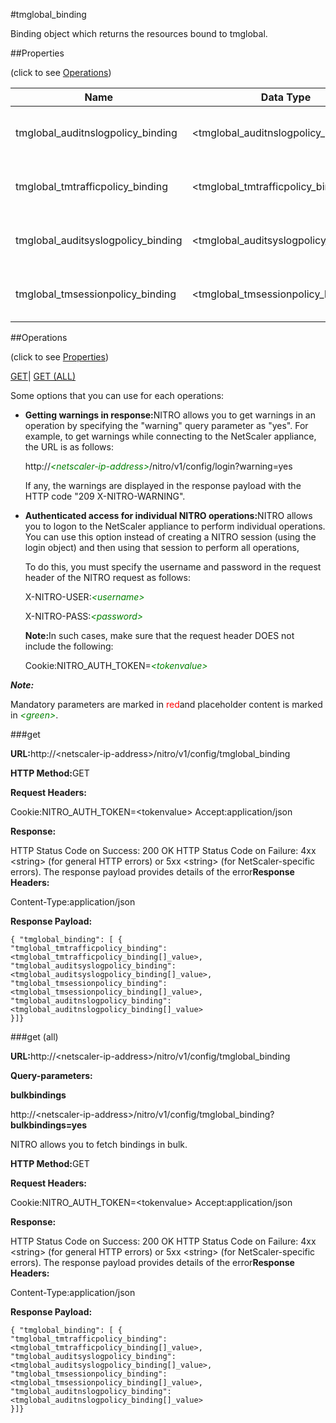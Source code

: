 #tmglobal_binding

Binding object which returns the resources bound to tmglobal.


##Properties 
<span>(click to see [Operations](#opera))</span>


<table><thead><tr><th>Name</th><th>Data Type</th><th>Permissions</th><th>Description</th></tr></thead><tbody><tr><td>tmglobal_auditnslogpolicy_binding</td><td>&lt;tmglobal_auditnslogpolicy_binding[]></td><td>Read-only</td><td>auditnslogpolicy that can be bound to tmglobal.</td></tr><tr><td>tmglobal_tmtrafficpolicy_binding</td><td>&lt;tmglobal_tmtrafficpolicy_binding[]></td><td>Read-only</td><td>tmtrafficpolicy that can be bound to tmglobal.</td></tr><tr><td>tmglobal_auditsyslogpolicy_binding</td><td>&lt;tmglobal_auditsyslogpolicy_binding[]></td><td>Read-only</td><td>auditsyslogpolicy that can be bound to tmglobal.</td></tr><tr><td>tmglobal_tmsessionpolicy_binding</td><td>&lt;tmglobal_tmsessionpolicy_binding[]></td><td>Read-only</td><td>tmsessionpolicy that can be bound to tmglobal.</td></tr></tbody></table>
##Operations 
<span>(click to see [Properties](#prope))</span>


[GET]()| [GET (ALL)](#get-)


Some options that you can use for each operations:
<ul><li><p><b>Getting warnings in response:</b>NITRO allows you to get warnings in an operation by specifying the "warning" query parameter as "yes". For example, to get warnings while connecting to the NetScaler appliance, the URL is as follows:</p><p>http://<span style="color:green;font-style:italic;">&lt;netscaler-ip-address&gt;</span>/nitro/v1/config/login?warning=yes</p><p>If any, the warnings are displayed in the response payload with the HTTP code "209 X-NITRO-WARNING".</p></li><li><p><b>Authenticated access for individual NITRO operations:</b>NITRO allows you to logon to the NetScaler appliance to perform individual operations. You can use this option instead of creating a NITRO session (using the login object) and then using that session to perform all operations,</p><p>To do this, you must specify the username and password in the request header of the NITRO request as follows:</p><p>X-NITRO-USER:<span style="color:green;font-style:italic;">&lt;username&gt;</span></p><p>X-NITRO-PASS:<span style="color:green;font-style:italic;">&lt;password&gt;</span></p><p><b>Note:</b>In such cases, make sure that the request header DOES not include the following:</p><p>Cookie:NITRO_AUTH_TOKEN=<span style="color:green;font-style:italic;">&lt;tokenvalue&gt;</span></p></li></ul>



***Note:*** 
Mandatory parameters are marked in <span style="color:#FF0000;">red</span>and placeholder content is marked in <span style="color:green;font-style:italic">&lt;green&gt;</span>.

###get



<b>URL:</b>http://&lt;netscaler-ip-address&gt;/nitro/v1/config/tmglobal_binding
<b>HTTP Method:</b>GET
<b>Request Headers:</b>

Cookie:NITRO_AUTH_TOKEN=&lt;tokenvalue&gt;Accept:application/json

<b>Response:</b>
HTTP Status Code on Success: 200 OKHTTP Status Code on Failure: 4xx &lt;string&gt; (for general HTTP errors) or 5xx &lt;string&gt; (for NetScaler-specific errors). The response payload provides details of the error<b>Response Headers:</b>

Content-Type:application/json

<b>Response Payload: </b>```{ "tmglobal_binding": [ {"tmglobal_tmtrafficpolicy_binding":<tmglobal_tmtrafficpolicy_binding[]_value>,"tmglobal_auditsyslogpolicy_binding":<tmglobal_auditsyslogpolicy_binding[]_value>,"tmglobal_tmsessionpolicy_binding":<tmglobal_tmsessionpolicy_binding[]_value>,"tmglobal_auditnslogpolicy_binding":<tmglobal_auditnslogpolicy_binding[]_value>}]}```



###get (all)



<b>URL:</b>http://&lt;netscaler-ip-address&gt;/nitro/v1/config/tmglobal_binding
<b>Query-parameters:</b>
<b>bulkbindings</b>
http://&lt;netscaler-ip-address&gt;/nitro/v1/config/tmglobal_binding?<b>bulkbindings=yes</b>
NITRO allows you to fetch bindings in bulk.



<b>HTTP Method:</b>GET
<b>Request Headers:</b>

Cookie:NITRO_AUTH_TOKEN=&lt;tokenvalue&gt;Accept:application/json

<b>Response:</b>
HTTP Status Code on Success: 200 OKHTTP Status Code on Failure: 4xx &lt;string&gt; (for general HTTP errors) or 5xx &lt;string&gt; (for NetScaler-specific errors). The response payload provides details of the error<b>Response Headers:</b>

Content-Type:application/json

<b>Response Payload: </b>```{ "tmglobal_binding": [ {"tmglobal_tmtrafficpolicy_binding":<tmglobal_tmtrafficpolicy_binding[]_value>,"tmglobal_auditsyslogpolicy_binding":<tmglobal_auditsyslogpolicy_binding[]_value>,"tmglobal_tmsessionpolicy_binding":<tmglobal_tmsessionpolicy_binding[]_value>,"tmglobal_auditnslogpolicy_binding":<tmglobal_auditnslogpolicy_binding[]_value>}]}```



